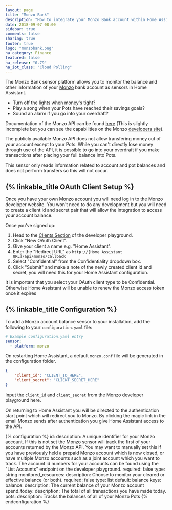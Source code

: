 ```yaml
---
layout: page
title: "Monzo Bank"
description: "How to integrate your Monzo Bank account within Home Assistant."
date: 2018-09-07 08:00
sidebar: true
comments: false
sharing: true
footer: true
logo: "monzobank.png"
ha_category: Finance
featured: false
ha_release: "0.79"
ha_iot_class: "Cloud Polling"
---
```


The Monzo Bank sensor platform allows you to monitor the balance and other information of your [Monzo](https://monzo.com) bank account as sensors in Home Assistant.

* Turn off the lights when money's tight?
* Play a song when your Pots have reached their savings goals?
* Sound an alarm if you go into your overdraft?

Documentation of the Monzo API can be found [here](https://docs.monzo.com/) (This is slightly incomplete but you can see the capabilities on the Monzo [developers site](https://developers.monzo.com/)).

<p class='note info'>
The publicly available Monzo API does not allow transfering money out of your account except to your Pots. While you can't directly lose money through use of the API, it is possible to go into your overdraft if you make transactions after placing your full balance into Pots.

This sensor only reads information related to account and pot balances and does not perform transfers so this will not occur.
</p>

## {% linkable_title OAuth Client Setup %}

Once you have your own Monzo account you will need log in to the Monzo developer website. You won't need to do any development but you will need to create a client id and secret pair that will allow the integration to access your account balance.

Once you've signed up:
1. Head to the [Clients Section](https://developers.monzo.com/apps/home) of the developer playground.
2. Click "New OAuth Client".
3. Give your client a name e.g. "Home Assistant".
4. Enter the "Redirect URL" as `http://[Home Assistant URL]/api/monzo/callback`
5. Select "Confidential" from the Confidentiality dropdown box.
6. Click "Submit" and make a note of the newly created client id and secret, you will need this for your Home Assistant configuration.

<p class='note info'>
It is important that you select your OAuth client type to be Confidential. Otherwise Home Assistant will be unable to renew the Monzo access token once it expires
</p>

## {% linkable_title Configuration %}

To add a Monzo account balance sensor to your installation, add the following to your `configuration.yaml` file:
```yaml
# Example configuration.yaml entry
sensor:
  - platform: monzo
```

On restarting Home Assistant, a default `monzo.conf` file will be generated in the configuration folder.

```json
{
    "client_id": "CLIENT_ID_HERE",
    "client_secret": "CLIENT_SECRET_HERE"
}
```

Input the `client_id` and `client_secret` from the Monzo developer playground here.

On returning to Home Assistant you will be directed to the authentication start point which will redirect you to Monzo. By clicking the magic link in the email Monzo sends after authentication you give Home Assistant access to the API.

{% configuration %}
id:
  description: A unique identifier for your Monzo account. If this is not set the Monzo sensor will track the first of your accounts returned by the Monzo API. You may want to manually set this if you have previously held a prepaid Monzo account which is now closed, or have multiple Monzo accounts such as a joint account which you want to track. The account id numbers for your accounts can be found using the "List Accounts" endpoint on the developer playground.
  required: false
  type: string
monitored_resources:
  description: Choose to monitor your cleared or effective balance (or both).
  required: false
  type: list
  default: balance
  keys:
    balance:
      description: The current balance of your Monzo account
    spend_today:
      description: The total of all transactions you have made today.
    pots:
      description: Tracks the balances of all of your Monzo Pots
{% endconfiguration %}
